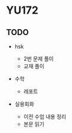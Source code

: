 # YU172

## TODO
+ hsk
    + 2번 문제 풀이
    + 교재 풀이

+ 수학
    + 레포트

+ 실용회화
    + 이전 수업 내용 정리
    + 본문 읽기
